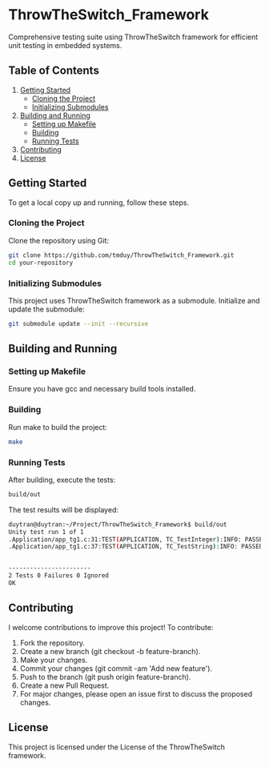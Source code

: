 # ThrowTheSwitch_Framework
Comprehensive testing suite using ThrowTheSwitch framework for efficient unit testing in embedded systems.

## Table of Contents

1. [Getting Started](#getting-started)
    - [Cloning the Project](#cloning-the-project)
    - [Initializing Submodules](#initializing-submodules)
2. [Building and Running](#building-and-running)
    - [Setting up Makefile](#setting-up-makefile)
    - [Building](#building)
    - [Running Tests](#running-tests)
3. [Contributing](#contributing)
4. [License](#license)

## Getting Started
To get a local copy up and running, follow these steps.

### Cloning the Project
Clone the repository using Git:

```bash
git clone https://github.com/tmduy/ThrowTheSwitch_Framework.git
cd your-repository
```

### Initializing Submodules
This project uses ThrowTheSwitch framework as a submodule. Initialize and update the submodule:

```bash
git submodule update --init --recursive
```

## Building and Running
### Setting up Makefile

Ensure you have gcc and necessary build tools installed.

### Building
Run make to build the project:
```bash
make
```

### Running Tests
After building, execute the tests:

```bash
build/out
```

The test results will be displayed:

```bash
duytran@duytran:~/Project/ThrowTheSwitch_Framework$ build/out 
Unity test run 1 of 1
.Application/app_tg1.c:31:TEST(APPLICATION, TC_TestInteger):INFO: PASSED
.Application/app_tg1.c:37:TEST(APPLICATION, TC_TestString):INFO: PASSED


-----------------------
2 Tests 0 Failures 0 Ignored 
OK
```

## Contributing
I welcome contributions to improve this project! To contribute:

1. Fork the repository.
2. Create a new branch (git checkout -b feature-branch).
3. Make your changes.
4. Commit your changes (git commit -am 'Add new feature').
5. Push to the branch (git push origin feature-branch).
6. Create a new Pull Request.
7. For major changes, please open an issue first to discuss the proposed changes.

## License
This project is licensed under the License of the ThrowTheSwitch framework.